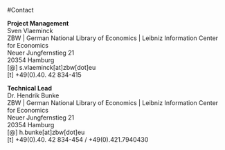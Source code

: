 #Contact

**Project Management**  
Sven Vlaeminck  
ZBW | German National Library of Economics | Leibniz Information Center for Economics  
Neuer Jungfernstieg 21  
20354 Hamburg  
[@] s.vlaeminck[at]zbw[dot]eu   
[t] +49(0).40. 42 834-415  


**Technical Lead**  
Dr. Hendrik Bunke  
ZBW | German National Library of Economics | Leibniz Information Center for Economics  
Neuer Jungfernstieg 21  
20354 Hamburg  
[@] h.bunke[at]zbw[dot]eu   
[t] +49(0).40. 42 834-454 / +49(0).421.7940430  
